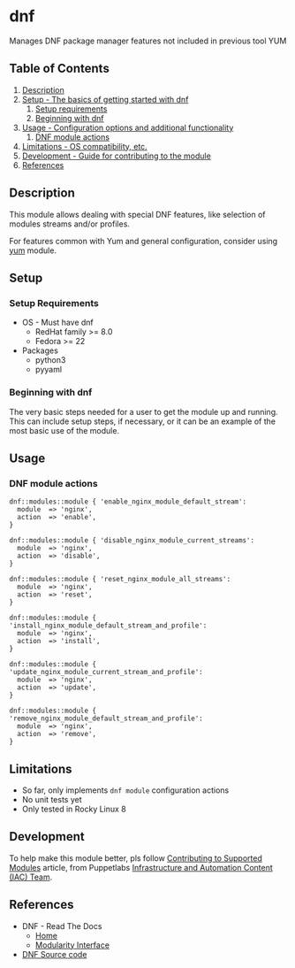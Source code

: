 # dnf

Manages DNF package manager features not included in previous tool YUM

## Table of Contents

1. [Description](#description)
1. [Setup - The basics of getting started with dnf](#setup)
    1. [Setup requirements](#setup-requirements)
    1. [Beginning with dnf](#beginning-with-dnf)
1. [Usage - Configuration options and additional functionality](#usage)
    1. [DNF module actions](#dnf-module-actions)
1. [Limitations - OS compatibility, etc.](#limitations)
1. [Development - Guide for contributing to the module](#development)
1. [References](#references)

## Description

This module allows dealing with special DNF features, like selection of modules streams and/or profiles.

For features common with Yum and general configuration, consider using [yum](https://forge.puppet.com/modules/puppet/yum/) module.

## Setup

### Setup Requirements

- OS - Must have dnf
    - RedHat family >= 8.0
    - Fedora >= 22
- Packages
    - python3
    - pyyaml

### Beginning with dnf

The very basic steps needed for a user to get the module up and running. This
can include setup steps, if necessary, or it can be an example of the most basic
use of the module.

## Usage

### DNF module actions

```Puppet
dnf::modules::module { 'enable_nginx_module_default_stream':
  module  => 'nginx',
  action  => 'enable',
}
```

```Puppet
dnf::modules::module { 'disable_nginx_module_current_streams':
  module  => 'nginx',
  action  => 'disable',
}
```

```Puppet
dnf::modules::module { 'reset_nginx_module_all_streams':
  module  => 'nginx',
  action  => 'reset',
}
```

```Puppet
dnf::modules::module { 'install_nginx_module_default_stream_and_profile':
  module  => 'nginx',
  action  => 'install',
}
```

```Puppet
dnf::modules::module { 'update_nginx_module_current_stream_and_profile':
  module  => 'nginx',
  action  => 'update',
}
```

```Puppet
dnf::modules::module { 'remove_nginx_module_default_stream_and_profile':
  module  => 'nginx',
  action  => 'remove',
}
```

## Limitations

- So far, only implements `dnf module` configuration actions
- No unit tests yet
- Only tested in Rocky Linux 8

## Development

To help make this module better, pls follow [Contributing to Supported Modules](https://puppetlabs.github.io/iac/docs/contributing_to_a_module.html) article, from Puppetlabs [Infrastructure and Automation Content (IAC) Team](https://puppetlabs.github.io/iac/).

## References

- DNF - Read The Docs
    - [Home](https://dnf.readthedocs.io/en/latest/)
    - [Modularity Interface](https://dnf.readthedocs.io/en/latest/api_module.html)
- [DNF Source code](https://github.com/rpm-software-management/dnf/)
